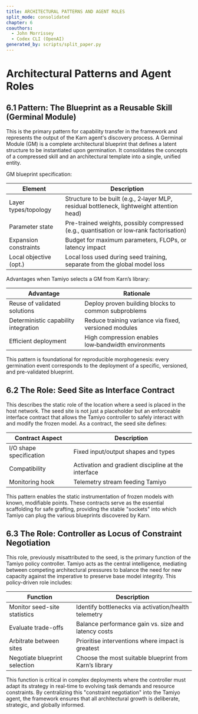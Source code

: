 ```yaml
---
title: ARCHITECTURAL PATTERNS AND AGENT ROLES
split_mode: consolidated
chapter: 6
coauthors:
  - John Morrissey
  - Codex CLI (OpenAI)
generated_by: scripts/split_paper.py
---
```


# Architectural Patterns and Agent Roles

## 6.1 Pattern: The Blueprint as a Reusable Skill (Germinal Module)
This is the primary pattern for capability transfer in the framework and represents the output of the Karn agent's discovery process. A Germinal Module (GM) is a complete architectural blueprint that defines a latent structure to be instantiated upon germination. It consolidates the concepts of a compressed skill and an architectural template into a single, unified entity.

GM blueprint specification:

| Element                | Description                                                                                          |
|------------------------|------------------------------------------------------------------------------------------------------|
| Layer types/topology   | Structure to be built (e.g., 2‑layer MLP, residual bottleneck, lightweight attention head)          |
| Parameter state        | Pre-trained weights, possibly compressed (e.g., quantisation or low‑rank factorisation)             |
| Expansion constraints  | Budget for maximum parameters, FLOPs, or latency impact                                              |
| Local objective (opt.) | Local loss used during seed training, separate from the global model loss                            |

Advantages when Tamiyo selects a GM from Karn’s library:

| Advantage                                 | Rationale                                                         |
|-------------------------------------------|-------------------------------------------------------------------|
| Reuse of validated solutions               | Deploy proven building blocks to common subproblems               |
| Deterministic capability integration       | Reduce training variance via fixed, versioned modules             |
| Efficient deployment                       | High compression enables low‑bandwidth environments               |
This pattern is foundational for reproducible morphogenesis: every germination event corresponds to the deployment of a specific, versioned, and pre-validated blueprint.
## 6.2 The Role: Seed Site as Interface Contract
This describes the static role of the location where a seed is placed in the host network. The seed site is not just a placeholder but an enforceable interface contract that allows the Tamiyo controller to safely interact with and modify the frozen model.
As a contract, the seed site defines:

| Contract Aspect        | Description                                                       |
|------------------------|-------------------------------------------------------------------|
| I/O shape specification| Fixed input/output shapes and types                               |
| Compatibility          | Activation and gradient discipline at the interface               |
| Monitoring hook        | Telemetry stream feeding Tamiyo                                   |
This pattern enables the static instrumentation of frozen models with known, modifiable points. These contracts serve as the essential scaffolding for safe grafting, providing the stable "sockets" into which Tamiyo can plug the various blueprints discovered by Karn.

## 6.3 The Role: Controller as Locus of Constraint Negotiation
This role, previously misattributed to the seed, is the primary function of the Tamiyo policy controller. Tamiyo acts as the central intelligence, mediating between competing architectural pressures to balance the need for new capacity against the imperative to preserve base model integrity.
This policy-driven role includes:

| Function                        | Description                                                                                   |
|---------------------------------|-----------------------------------------------------------------------------------------------|
| Monitor seed-site statistics    | Identify bottlenecks via activation/health telemetry                                          |
| Evaluate trade-offs             | Balance performance gain vs. size and latency costs                                           |
| Arbitrate between sites         | Prioritise interventions where impact is greatest                                             |
| Negotiate blueprint selection   | Choose the most suitable blueprint from Karn’s library                                       |
This function is critical in complex deployments where the controller must adapt its strategy in real-time to evolving task demands and resource constraints. By centralizing this "constraint negotiation" into the Tamiyo agent, the framework ensures that all architectural growth is deliberate, strategic, and globally informed.
